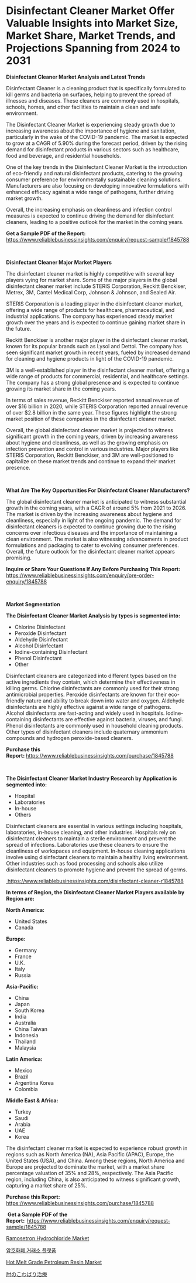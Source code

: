 <p><h1>Disinfectant Cleaner Market Offer Valuable Insights into Market Size, Market Share, Market Trends, and Projections Spanning from 2024 to 2031</h1></p><p><strong>Disinfectant Cleaner Market Analysis and Latest Trends</strong></p>
<p><p>Disinfectant Cleaner is a cleaning product that is specifically formulated to kill germs and bacteria on surfaces, helping to prevent the spread of illnesses and diseases. These cleaners are commonly used in hospitals, schools, homes, and other facilities to maintain a clean and safe environment.</p><p>The Disinfectant Cleaner Market is experiencing steady growth due to increasing awareness about the importance of hygiene and sanitation, particularly in the wake of the COVID-19 pandemic. The market is expected to grow at a CAGR of 5.90% during the forecast period, driven by the rising demand for disinfectant products in various sectors such as healthcare, food and beverage, and residential households.</p><p>One of the key trends in the Disinfectant Cleaner Market is the introduction of eco-friendly and natural disinfectant products, catering to the growing consumer preference for environmentally sustainable cleaning solutions. Manufacturers are also focusing on developing innovative formulations with enhanced efficacy against a wide range of pathogens, further driving market growth.</p><p>Overall, the increasing emphasis on cleanliness and infection control measures is expected to continue driving the demand for disinfectant cleaners, leading to a positive outlook for the market in the coming years.</p></p>
<p><strong>Get a Sample PDF of the Report:&nbsp;</strong> <a href="https://www.reliablebusinessinsights.com/enquiry/request-sample/1845788">https://www.reliablebusinessinsights.com/enquiry/request-sample/1845788</a></p>
<p>&nbsp;</p>
<p><strong>Disinfectant Cleaner Major Market Players</strong></p>
<p><p>The disinfectant cleaner market is highly competitive with several key players vying for market share. Some of the major players in the global disinfectant cleaner market include STERIS Corporation, Reckitt Benckiser, Metrex, 3M, Cantel Medical Corp, Johnson & Johnson, and Sealed Air.</p><p>STERIS Corporation is a leading player in the disinfectant cleaner market, offering a wide range of products for healthcare, pharmaceutical, and industrial applications. The company has experienced steady market growth over the years and is expected to continue gaining market share in the future.</p><p>Reckitt Benckiser is another major player in the disinfectant cleaner market, known for its popular brands such as Lysol and Dettol. The company has seen significant market growth in recent years, fueled by increased demand for cleaning and hygiene products in light of the COVID-19 pandemic.</p><p>3M is a well-established player in the disinfectant cleaner market, offering a wide range of products for commercial, residential, and healthcare settings. The company has a strong global presence and is expected to continue growing its market share in the coming years.</p><p>In terms of sales revenue, Reckitt Benckiser reported annual revenue of over $16 billion in 2020, while STERIS Corporation reported annual revenue of over $2.8 billion in the same year. These figures highlight the strong market position of these companies in the disinfectant cleaner market.</p><p>Overall, the global disinfectant cleaner market is projected to witness significant growth in the coming years, driven by increasing awareness about hygiene and cleanliness, as well as the growing emphasis on infection prevention and control in various industries. Major players like STERIS Corporation, Reckitt Benckiser, and 3M are well-positioned to capitalize on these market trends and continue to expand their market presence.</p></p>
<p>&nbsp;</p>
<p><strong>What Are The Key Opportunities For Disinfectant Cleaner Manufacturers?</strong></p>
<p><p>The global disinfectant cleaner market is anticipated to witness substantial growth in the coming years, with a CAGR of around 5% from 2021 to 2026. The market is driven by the increasing awareness about hygiene and cleanliness, especially in light of the ongoing pandemic. The demand for disinfectant cleaners is expected to continue growing due to the rising concerns over infectious diseases and the importance of maintaining a clean environment. The market is also witnessing advancements in product formulations and packaging to cater to evolving consumer preferences. Overall, the future outlook for the disinfectant cleaner market appears promising.</p></p>
<p><strong>Inquire or Share Your Questions If Any Before Purchasing This Report:</strong> <a href="https://www.reliablebusinessinsights.com/enquiry/pre-order-enquiry/1845788">https://www.reliablebusinessinsights.com/enquiry/pre-order-enquiry/1845788</a></p>
<p>&nbsp;</p>
<p><strong>Market Segmentation</strong></p>
<p><strong>The Disinfectant Cleaner Market Analysis by types is segmented into:</strong></p>
<p><ul><li>Chlorine Disinfectant</li><li>Peroxide Disinfectant</li><li>Aldehyde Disinfectant</li><li>Alcohol Disinfectant</li><li>Iodine-containing Disinfectant</li><li>Phenol Disinfectant</li><li>Other</li></ul></p>
<p><p>Disinfectant cleaners are categorized into different types based on the active ingredients they contain, which determine their effectiveness in killing germs. Chlorine disinfectants are commonly used for their strong antimicrobial properties. Peroxide disinfectants are known for their eco-friendly nature and ability to break down into water and oxygen. Aldehyde disinfectants are highly effective against a wide range of pathogens. Alcohol disinfectants are fast-acting and widely used in hospitals. Iodine-containing disinfectants are effective against bacteria, viruses, and fungi. Phenol disinfectants are commonly used in household cleaning products. Other types of disinfectant cleaners include quaternary ammonium compounds and hydrogen peroxide-based cleaners.</p></p>
<p><strong>Purchase this Report:&nbsp;</strong><a href="https://www.reliablebusinessinsights.com/purchase/1845788">https://www.reliablebusinessinsights.com/purchase/1845788</a></p>
<p>&nbsp;</p>
<p><strong>The Disinfectant Cleaner Market Industry Research by Application is segmented into:</strong></p>
<p><ul><li>Hospital</li><li>Laboratories</li><li>In-house</li><li>Others</li></ul></p>
<p><p>Disinfectant cleaners are essential in various settings including hospitals, laboratories, in-house cleaning, and other industries. Hospitals rely on disinfectant cleaners to maintain a sterile environment and prevent the spread of infections. Laboratories use these cleaners to ensure the cleanliness of workspaces and equipment. In-house cleaning applications involve using disinfectant cleaners to maintain a healthy living environment. Other industries such as food processing and schools also utilize disinfectant cleaners to promote hygiene and prevent the spread of germs.</p></p>
<p><a href="https://www.reliablebusinessinsights.com/disinfectant-cleaner-r1845788">&nbsp;https://www.reliablebusinessinsights.com/disinfectant-cleaner-r1845788</a></p>
<p><strong>In terms of Region, the Disinfectant Cleaner Market Players available by Region are:</strong></p>
<p>
    <p> <strong> North America: </strong>
        <ul>
            <li>United States</li>
            <li>Canada</li>
        </ul>
        </p> 
    <p> <strong> Europe: </strong>
        <ul>
            <li>Germany</li>
            <li>France</li>
            <li>U.K.</li>
            <li>Italy</li>
            <li>Russia</li>
        </ul>
        </p> 
    <p> <strong> Asia-Pacific: </strong>
        <ul>
            <li>China</li>
            <li>Japan</li>
            <li>South Korea</li>
            <li>India</li>
            <li>Australia</li>
            <li>China Taiwan</li>
            <li>Indonesia</li>
            <li>Thailand</li>
            <li>Malaysia</li>
        </ul>
        </p> 
    <p> <strong> Latin America: </strong>
        <ul>
            <li>Mexico</li>
            <li>Brazil</li>
            <li>Argentina Korea</li>
            <li>Colombia</li>
        </ul>
        </p> 
    <p> <strong> Middle East & Africa: </strong>
        <ul>
            <li>Turkey</li>
            <li>Saudi</li>
            <li>Arabia</li>
            <li>UAE</li>
            <li>Korea</li>
        </ul>
    </p>
    </p>
<p><p>The disinfectant cleaner market is expected to experience robust growth in regions such as North America (NA), Asia Pacific (APAC), Europe, the United States (USA), and China. Among these regions, North America and Europe are projected to dominate the market, with a market share percentage valuation of 35% and 28%, respectively. The Asia Pacific region, including China, is also anticipated to witness significant growth, capturing a market share of 25%.</p></p>
<p><strong>Purchase this Report: </strong><a href="https://www.reliablebusinessinsights.com/purchase/1845788">https://www.reliablebusinessinsights.com/purchase/1845788</a></p>
<p>&nbsp;<strong>Get a Sample PDF of the Report:&nbsp;&nbsp;</strong><a href="https://www.reliablebusinessinsights.com/enquiry/request-sample/1845788">https://www.reliablebusinessinsights.com/enquiry/request-sample/1845788</a></p>
<p><strong></strong></p>
<p><p><a href="https://issuu.com/reportprime-2/docs/ramosetron-hydrochloride-market-size-2030.pptx">Ramosetron Hydrochloride Market</a></p><p><a href="https://github.com/vdhdwjyp90142/Market-Research-Report-List-3/blob/main/722604510512.md">암호화폐 거래소 플랫폼</a></p><p><a href="https://github.com/KavonHansen645/Market-Research-Report-List-1/blob/main/hot-melt-grade-petroleum-resin-market.md">Hot Melt Grade Petroleum Resin Market</a></p><p><a href="https://github.com/sghwr779811674/Market-Research-Report-List-3/blob/main/57340785926.md">肘のこわばり治療</a></p></p>